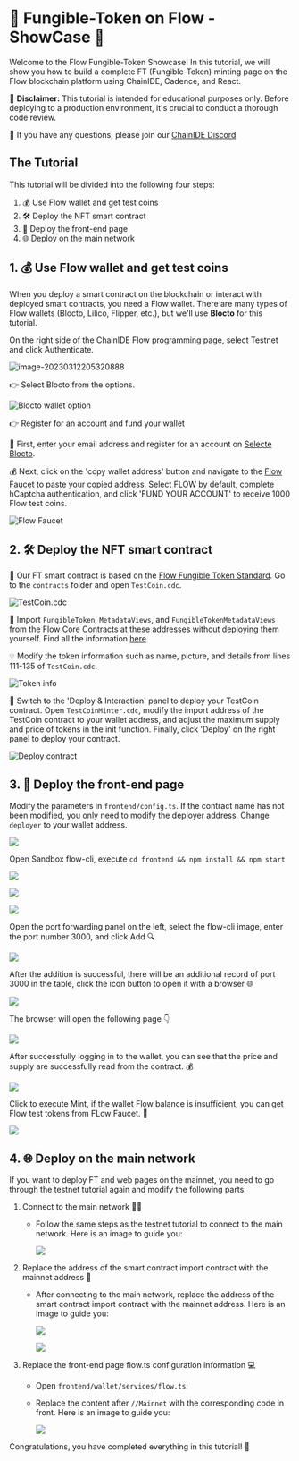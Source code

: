 # 🌈 Fungible-Token on Flow - ShowCase 🎉

Welcome to the Flow Fungible-Token Showcase! In this tutorial, we will show you how to build a complete FT (Fungible-Token) minting page on the Flow blockchain platform using ChainIDE, Cadence, and React.

🚨 **Disclaimer:** This tutorial is intended for educational purposes only. Before deploying to a production environment, it's crucial to conduct a thorough code review.

🤝 If you have any questions, please join our [ChainIDE Discord](https://discord.gg/QpGq4hjWrh)

## The Tutorial

This tutorial will be divided into the following four steps:

1.  💰 Use Flow wallet and get test coins
2.  🛠️ Deploy the NFT smart contract
3.  🚀 Deploy the front-end page
4.  🌐 Deploy on the main network

## 1. 💰 Use Flow wallet and get test coins

When you deploy a smart contract on the blockchain or interact with deployed smart contracts, you need a Flow wallet. There are many types of Flow wallets (Blocto, Lilico, Flipper, etc.), but we'll use **Blocto** for this tutorial.

On the right side of the ChainIDE Flow programming page, select Testnet and click Authenticate.

![image-20230312205320888](https://raw.githubusercontent.com/WhiteMatrixTech/flow-ft-showcase/main/flow-ft.assets/image-20230312205320888.png)

👉 Select Blocto from the options.

![Blocto wallet option](https://raw.githubusercontent.com/WhiteMatrixTech/flow-ft-showcase/main/flow-ft.assets/image-20230315154505744.png)

👉 Register for an account and fund your wallet

🔑 First, enter your email address and register for an account on [Selecte Blocto](https://blocto.com/).

💰 Next, click on the 'copy wallet address' button and navigate to the [Flow Faucet](https://testnet-faucet.onflow.org/fund-account) to paste your copied address. Select FLOW by default, complete hCaptcha authentication, and click 'FUND YOUR ACCOUNT' to receive 1000 Flow test coins.

![Flow Faucet](https://raw.githubusercontent.com/WhiteMatrixTech/flow-ft-showcase/main/flow-ft.assets/image-20230312205910626.png)

## 2. 🛠️ Deploy the NFT smart contract

📝 Our FT smart contract is based on the [Flow Fungible Token Standard](https://github.com/onflow/flow-ft). Go to the `contracts` folder and open `TestCoin.cdc`.

![TestCoin.cdc](https://github.com/WhiteMatrixTech/flow-ft-showcase/raw/main/flow-ft.assets/image-20230313174348129.png)

🔗 Import `FungibleToken`, `MetadataViews`, and `FungibleTokenMetadataViews` from the Flow Core Contracts at these addresses without deploying them yourself. Find all the information [here](https://developers.flow.com/flow/core-contracts/fungible-token).

💡 Modify the token information such as name, picture, and details from lines 111-135 of `TestCoin.cdc`.

![Token info](https://github.com/WhiteMatrixTech/flow-ft-showcase/raw/main/flow-ft.assets/image-20230313174832421.png)

🚀 Switch to the 'Deploy & Interaction' panel to deploy your TestCoin contract. Open `TestCoinMinter.cdc`, modify the import address of the TestCoin contract to your wallet address, and adjust the maximum supply and price of tokens in the init function. Finally, click 'Deploy' on the right panel to deploy your contract.

![Deploy contract](https://github.com/WhiteMatrixTech/flow-ft-showcase/raw/main/flow-ft.assets/image-20230313180046294.png)

## 3. 🚀 Deploy the front-end page
Modify the parameters in `frontend/config.ts`. If the contract name has not been modified, you only need to modify the deployer address. Change `deployer` to your wallet address.

![](https://github.com/WhiteMatrixTech/flow-ft-showcase/raw/main/flow-ft.assets/image-20230313180548039.png)

Open Sandbox flow-cli, execute `cd frontend && npm install && npm start`

![](https://github.com/WhiteMatrixTech/flow-ft-showcase/raw/main/flow-ft.assets/image-20230313180621678.png)

![](https://github.com/WhiteMatrixTech/flow-ft-showcase/raw/main/flow-ft.assets/image-20230313180746507.png)

![](https://github.com/WhiteMatrixTech/flow-ft-showcase/raw/main/flow-ft.assets/image-20230313181454982.png)

Open the port forwarding panel on the left, select the flow-cli image, enter the port number 3000, and click Add 🔍

![](https://github.com/WhiteMatrixTech/flow-ft-showcase/raw/main/flow-ft.assets/image-20230313181534845.png)

After the addition is successful, there will be an additional record of port 3000 in the table, click the icon button to open it with a browser 🌐

![](https://github.com/WhiteMatrixTech/flow-ft-showcase/raw/main/flow-ft.assets/image-20230313094756154.png)

The browser will open the following page 👇

![](https://github.com/WhiteMatrixTech/flow-ft-showcase/raw/main/flow-ft.assets/image-20230313181617743.png)

After successfully logging in to the wallet, you can see that the price and supply are successfully read from the contract. 💰

![](https://github.com/WhiteMatrixTech/flow-ft-showcase/raw/main/flow-ft.assets/image-20230313181705599.png)

Click to execute Mint, if the wallet Flow balance is insufficient, you can get Flow test tokens from FLow Faucet. 💸

![](https://github.com/WhiteMatrixTech/flow-ft-showcase/raw/main/flow-ft.assets/image-20230313181812423.png)

## 4. 🌐 Deploy on the main network

If you want to deploy FT and web pages on the mainnet, you need to go through the testnet tutorial again and modify the following parts:

1.  Connect to the main network 👨‍💻
    
    -   Follow the same steps as the testnet tutorial to connect to the main network. Here is an image to guide you:
        
        ![](https://github.com/WhiteMatrixTech/flow-ft-showcase/raw/main/flow-ft.assets/image-20230328100730940.png)
    
2.  Replace the address of the smart contract import contract with the mainnet address 📝
    
    -   After connecting to the main network, replace the address of the smart contract import contract with the mainnet address. Here is an image to guide you:
        
        ![](https://github.com/WhiteMatrixTech/flow-ft-showcase/raw/main/flow-ft.assets/image-20230328105642197.png)
        
        ![](https://github.com/WhiteMatrixTech/flow-ft-showcase/raw/main/flow-ft.assets/image-20230328110053414.png)
    
3.  Replace the front-end page flow.ts configuration information 💻
    
    -   Open `frontend/wallet/services/flow.ts`.
        
    -   Replace the content after `//Mainnet` with the corresponding code in front. Here is an image to guide you:
        
        ![](https://github.com/WhiteMatrixTech/flow-ft-showcase/raw/main/flow-ft.assets/image-20230328102925859.png)
        

Congratulations, you have completed everything in this tutorial! 🎉
